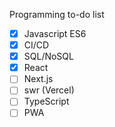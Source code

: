 Programming to-do list

- [x] Javascript ES6
- [x] CI/CD
- [x] SQL/NoSQL
- [x] React
- [ ] Next.js
- [ ] swr (Vercel)
- [ ] TypeScript
- [ ] PWA
